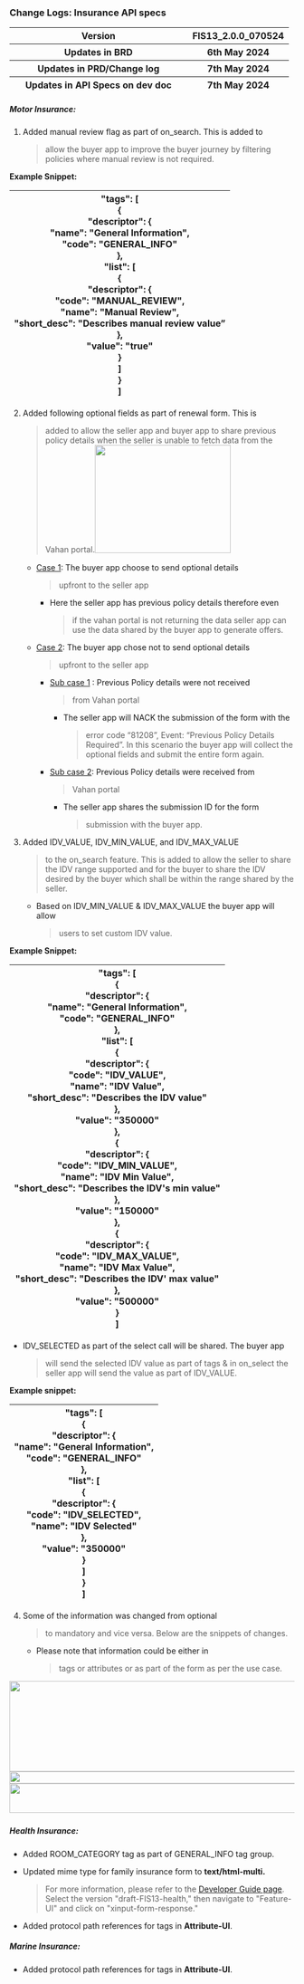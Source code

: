 ### Change Logs: Insurance API specs

<table>
<colgroup>
<col style="width: 63%" />
<col style="width: 36%" />
</colgroup>
<thead>
<tr class="header">
<th>Version</th>
<th>FIS13_2.0.0_070524</th>
</tr>
<tr class="odd">
<th>Updates in BRD</th>
<th>6th May 2024</th>
</tr>
<tr class="header">
<th>Updates in PRD/Change log</th>
<th>7th May 2024</th>
</tr>
<tr class="odd">
<th>Updates in API Specs on dev doc</th>
<th>7th May 2024</th>
</tr>
</thead>
<tbody>
</tbody>
</table>

##### Motor Insurance:

1.  Added manual review flag as part of on_search. This is added to
    > allow the buyer app to improve the buyer journey by filtering
    > policies where manual review is not required.

**Example Snippet:**

<table>
<colgroup>
<col style="width: 100%" />
</colgroup>
<thead>
<tr class="header">
<th>"tags": [<br />
{<br />
"descriptor": {<br />
"name": "General Information",<br />
"code": "GENERAL_INFO"<br />
},<br />
"list": [<br />
{<br />
"descriptor": {<br />
"code": "MANUAL_REVIEW",<br />
"name": "Manual Review",<br />
"short_desc": "Describes manual review value”<br />
},<br />
"value": "true"<br />
}<br />
]<br />
}<br />
]</th>
</tr>
</thead>
<tbody>
</tbody>
</table>

2.  Added following optional fields as part of renewal form. This is
    > added to allow the seller app and buyer app to share previous
    > policy details when the seller is unable to fetch data from the
    > Vahan
    > portal.<img src="media/image4.png" style="width:2.49479in;height:1.98395in" />

    - <u>Case 1</u>: The buyer app choose to send optional details
      > upfront to the seller app

      - Here the seller app has previous policy details therefore even
        > if the vahan portal is not returning the data seller app can
        > use the data shared by the buyer app to generate offers.

    - <u>Case 2</u>: The buyer app chose not to send optional details
      > upfront to the seller app

      - <u>Sub case 1</u> : Previous Policy details were not received
        > from Vahan portal

        - The seller app will NACK the submission of the form with the
          > error code “81208”, Event: “Previous Policy Details
          > Required”. In this scenario the buyer app will collect the
          > optional fields and submit the entire form again.

      - <u>Sub case 2</u>: Previous Policy details were received from
        > Vahan portal

        - The seller app shares the submission ID for the form
          > submission with the buyer app.

3.  <span class="mark">Added IDV_VALUE, IDV_MIN_VALUE, and IDV_MAX_VALUE
    > to the on_search feature. This is added to allow the seller to
    > share the IDV range supported and for the buyer to share the IDV
    > desired by the buyer which shall be within the range shared by the
    > seller.</span>

    - Based on IDV_MIN_VALUE & IDV_MAX_VALUE the buyer app will allow
      > users to set custom IDV value.

**Example Snippet:**

<table>
<colgroup>
<col style="width: 100%" />
</colgroup>
<thead>
<tr class="header">
<th>"tags": [<br />
{<br />
"descriptor": {<br />
"name": "General Information",<br />
"code": "GENERAL_INFO"<br />
},<br />
"list": [<br />
{<br />
"descriptor": {<br />
"code": "IDV_VALUE",<br />
"name": "IDV Value",<br />
"short_desc": "Describes the IDV value"<br />
},<br />
"value": "350000"<br />
},<br />
{<br />
"descriptor": {<br />
"code": "IDV_MIN_VALUE",<br />
"name": "IDV Min Value",<br />
"short_desc": "Describes the IDV's min value"<br />
},<br />
"value": "150000"<br />
},<br />
{<br />
"descriptor": {<br />
"code": "IDV_MAX_VALUE",<br />
"name": "IDV Max Value",<br />
"short_desc": "Describes the IDV' max value"<br />
},<br />
"value": "500000"<br />
}<br />
]</th>
</tr>
</thead>
<tbody>
</tbody>
</table>

- IDV_SELECTED as part of the select call will be shared. The buyer app
  > will send the selected IDV value as part of tags & in on_select the
  > seller app will send the value as part of IDV_VALUE.

**Example snippet:**

<table>
<colgroup>
<col style="width: 100%" />
</colgroup>
<thead>
<tr class="header">
<th>"tags": [<br />
{<br />
"descriptor": {<br />
"name": "General Information",<br />
"code": "GENERAL_INFO"<br />
},<br />
"list": [<br />
{<br />
"descriptor": {<br />
"code": "IDV_SELECTED",<br />
"name": "IDV Selected"<br />
},<br />
"value": "350000"<br />
}<br />
]<br />
}<br />
]</th>
</tr>
</thead>
<tbody>
</tbody>
</table>

4.  <span class="mark">Some of the information was changed from optional
    > to mandatory and vice versa. Below are the snippets of
    > changes.</span>

    - <span class="mark">Please note that information could be either in
      > tags or attributes or as part of the form as per the use
      > case.</span>

<img src="media/image2.png" style="width:6.26772in;height:1.66667in" />

<img src="media/image1.png" style="width:6.26772in;height:0.22222in" />

<img src="media/image3.png" style="width:6.26772in;height:0.54167in" />

##### 

##### Health Insurance:

- Added ROOM_CATEGORY tag as part of GENERAL_INFO tag group.

- Updated mime type for family insurance form to **text/html-multi.**
  > For more information, please refer to the [<u>Developer Guide
  > page</u>](https://ondc-official.github.io/ONDC-FIS-Specifications/).
  > Select the version "draft-FIS13-health," then navigate to
  > "Feature-UI" and click on "xinput-form-response."

- Added protocol path references for tags in **Attribute-UI**.

##### Marine Insurance:

- Added protocol path references for tags in **Attribute-UI**.

#####   

##### 
